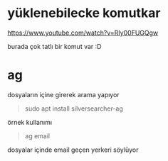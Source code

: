 # yüklenebilecke komutkar

https://www.youtube.com/watch?v=RIy00FUGQgw



burada çok tatlı bir komut var :D 

# ag

dosyaların içine girerek arama yapıyor 

> sudo apt install silversearcher-ag

örnek kullanımı 

> ag email

dosyalar içinde email geçen yerkeri söylüyor

